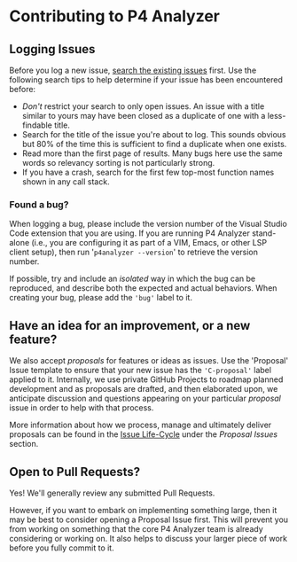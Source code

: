 # Contributing to P4 Analyzer

## Logging Issues
Before you log a new issue, [search the existing issues](https://github.com/p4lang/p4analyzer/search?type=Issues)
first. Use the following search tips to help determine if your issue has been encountered before:

* *Don't* restrict your search to only open issues. An issue with a title similar to yours may have been closed
as a duplicate of one with a less-findable title.
* Search for the title of the issue you're about to log. This sounds obvious but 80% of the time this is
sufficient to find a duplicate when one exists.
* Read more than the first page of results. Many bugs here use the same words so relevancy sorting is not
particularly strong.
* If you have a crash, search for the first few top-most function names shown in any call stack.

### Found a bug?
When logging a bug, please include the version number of the Visual Studio Code extension that you are using. If
you are running P4 Analyzer stand-alone (i.e., you are configuring it as part of a VIM, Emacs, or other LSP client
setup), then run '`p4analyzer --version`' to retrieve the version number.

If possible, try and include an _isolated_ way in which the bug can be reproduced, and describe both the expected
and actual behaviors. When creating your bug, please add the `'bug'` label to it.

## Have an idea for an improvement, or a new feature?
We also accept _proposals_ for features or ideas as issues. Use the 'Proposal' Issue template to ensure that your new
issue has the `'C-proposal'` label applied to it. Internally, we use private GitHub Projects to roadmap planned
development and as proposals are drafted, and then elaborated upon, we anticipate discussion and questions appearing
on your particular _proposal_ issue in order to help with that process.

More information about how we process, manage and ultimately deliver proposals can be found in the
[Issue Life-Cycle](./issue-lifecycle.md) under the _Proposal Issues_ section.

## Open to Pull Requests?
Yes! We'll generally review any submitted Pull Requests.

However, if you want to embark on implementing something large, then it may be best to consider opening a Proposal
Issue first. This will prevent you from working on something that the core P4 Analyzer team is already considering
or working on. It also helps to discuss your larger piece of work before you fully commit to it.

